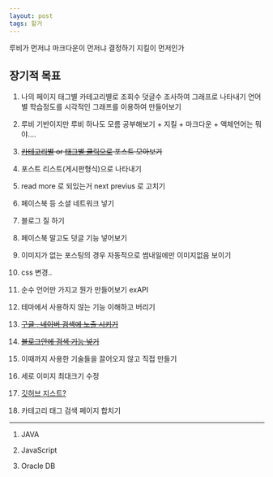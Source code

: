 ```yaml
---
layout: post
tags: 할거
---
```


루비가 먼저냐 마크다운이 먼저냐 결정하기 지킬이 먼저인가


## 장기적 목표
1. 나의 페이지
  태그별 카테고리별로 조회수 덧글수 조사하여 그래프로 나타내기
  언어별 학습정도를 시각적인 그래프를 이용하여 만들어보기

2. 루비 기반이지만 루비 하나도 모름 공부해보기 + 지킬 + 마크다운 + 액체언어는 뭐야....

3. ~~[카테고리별](https://cookieshake.github.io/posts/Jekyll-%EB%B8%94%EB%A1%9C%EA%B7%B8%EC%97%90-Category-%ED%8E%98%EC%9D%B4%EC%A7%80-%EB%A7%8C%EB%93%A4%EA%B8%B0) or [태그별 클릭으로](https://hyesun03.github.io/2016/12/05/jekyllTag/)  포스트 모아보기~~

4. 포스트 리스트(게시판형식)으로 나타내기

5. read more 로 되있는거 next previus 로 고치기

6. 페이스북 등 소셜 네트워크 넣기

7. 블로그 질 하기

8. 페이스북 말고도 덧글 기능 넣어보기

9. 이미지가 없는 포스팅의 경우 자동적으로 썸내일에만 이미지없음 보이기

10. css 변경..

11. 순수 언어만 가지고 뭔가 만들어보기 exAPI

12. 테마에서 사용하지 않는 기능 이해하고 버리기

13. ~~[구글 , 네이버 검색에 노출 시키기](http://dveamer.github.io/homepage/SubmitSitemap)~~

14. ~~[블로그안에 검색 기능 넣기](http://www.halryang.net/simple-jekyll-search/)~~

15. 이때까지 사용한 기술들을 끌어오지 않고 직접 만들기

16. 세로 이미지 최대크기 수정

17. [깃허브 지스트?](https://graspthegist.com/post/using-github-gist-gem/)

18. 카테고리 태그 검색 페이지 합치기

-------------

1. JAVA

2. JavaScript

3. Oracle DB
